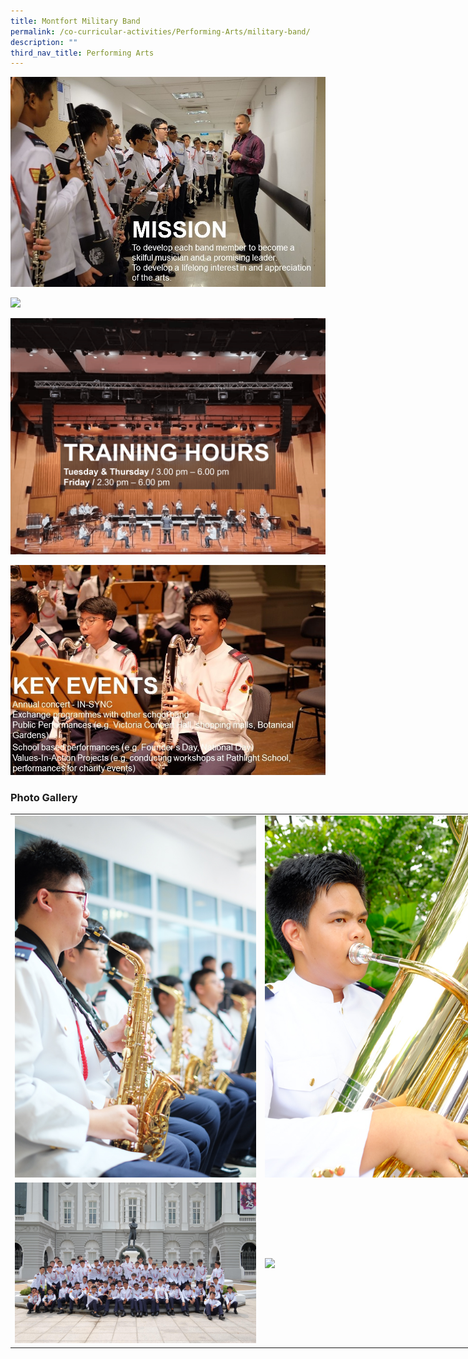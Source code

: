 ```yaml
---
title: Montfort Military Band
permalink: /co-curricular-activities/Performing-Arts/military-band/
description: ""
third_nav_title: Performing Arts
---
```

![](/images/mb1.jpeg)

![](/images/mb2.png)

![](/images/Band.png)

![](/images/mb4.jpeg)


### Photo Gallery

<table style="undefined;table-layout: fixed; width: 800px">
<colgroup>
<col style="width: 400px">
<col style="width: 400px">
</colgroup>
<tbody>
  <tr>
    <td><img src="/images/mb5.jpeg"></td>
    <td><img src="/images/mb6.jpeg"></td>
  </tr>
  <tr>
    <td><img src="/images/mb7-min.jpeg"></td>
    <td><img src="/images/mb8.jpeg"></td>
  </tr>
</tbody>
</table>